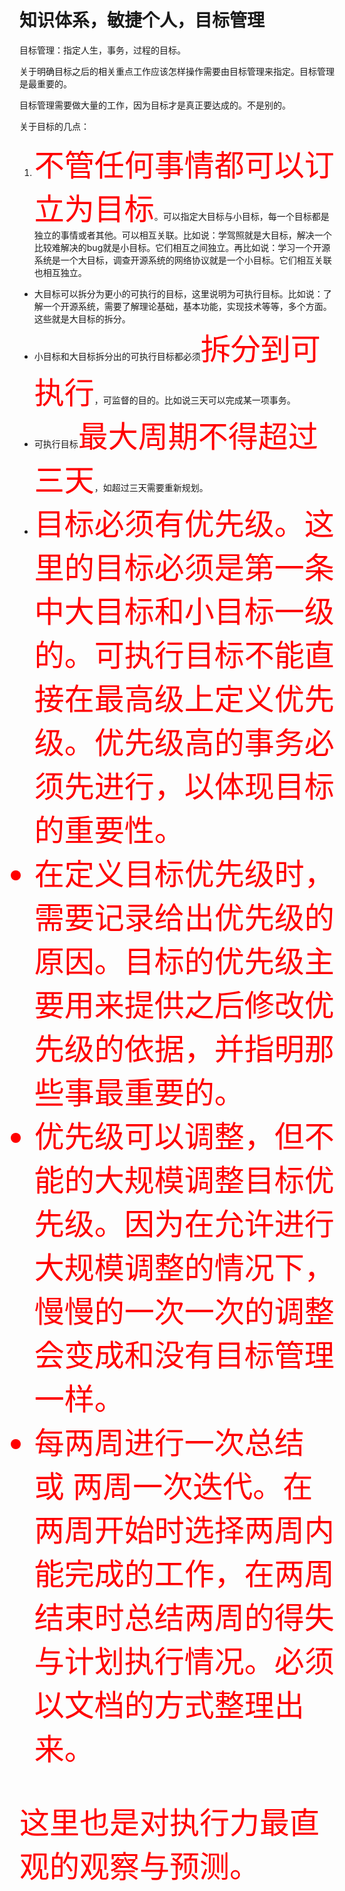 # 知识体系，敏捷个人，目标管理

目标管理：指定人生，事务，过程的目标。

关于明确目标之后的相关重点工作应该怎样操作需要由目标管理来指定。目标管理是最重要的。

目标管理需要做大量的工作，因为目标才是真正要达成的。不是别的。

关于目标的几点：

1. <font color='red' size=20>不管任何事情都可以订立为目标</font>。可以指定大目标与小目标，每一个目标都是独立的事情或者其他。可以相互关联。比如说：学驾照就是大目标，解决一个比较难解决的bug就是小目标。它们相互之间独立。再比如说：学习一个开源系统是一个大目标，调查开源系统的网络协议就是一个小目标。它们相互关联也相互独立。
- 大目标可以拆分为更小的可执行的目标，这里说明为可执行目标。比如说：了解一个开源系统，需要了解理论基础，基本功能，实现技术等等，多个方面。这些就是大目标的拆分。
- 小目标和大目标拆分出的可执行目标都必须<font color='red' size=20>拆分到可执行</font>，可监督的目的。比如说三天可以完成某一项事务。
- 可执行目标<font color='red' size=20>最大周期不得超过三天</font>，如超过三天需要重新规划。
- <font color='red' size=20>目标必须有优先级。这里的目标必须是第一条中大目标和小目标一级的。可执行目标不能直接在最高级上定义优先级。优先级高的事务必须先进行，以体现目标的重要性。
- 在定义目标优先级时，需要记录给出优先级的原因。目标的优先级主要用来提供之后修改优先级的依据，并指明那些事最重要的。
- 优先级可以调整，但<font color='red' size=20>不能的大规模调整目标优先级</font>。因为在允许进行大规模调整的情况下，慢慢的一次一次的调整会变成和没有目标管理一样。
- <font color='red' size=20>每两周进行一次总结 或 两周一次迭代</font>。在两周开始时选择两周内能完成的工作，在两周结束时总结两周的得失与计划执行情况。必须以文档的方式整理出来。

这里也是对执行力最直观的观察与预测。